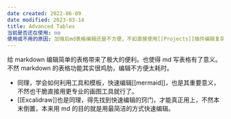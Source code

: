 ```yaml
---
date created: 2022-06-09
date modified: 2023-03-14
title: Advanced Tables
当前是否还在使用: no
使用或不用的原因: 加强后md表格编辑还是不方便，不如直接使用[[Projects]]插件编辑复杂表格
---
```


给 markdown 编辑简单的表格带来了极大的便利。也使得 md 写表格有了意义。不然 markdown 的表格功能其实很鸡肋，编辑不方便太耗时。

- 同理，学会如何利用工具和模板，快速编辑[[mermaid]]，也是其重要意义，不然也干脆直接用更专业的画图工具就行了。
- [[Excalidraw]]也是同理，得先找到快速编辑的窍门，才能真正用上，不然本末倒置，本来用 md 的目的就是用最简洁的方式快速编辑。
